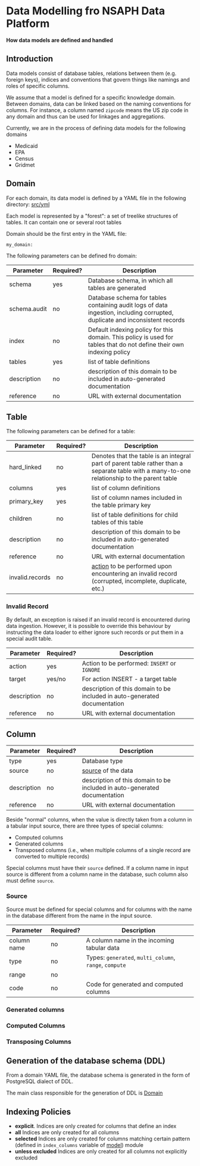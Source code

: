 # Data Modelling fro NSAPH Data Platform 
**How data models are defined and handled**

## Introduction

Data models consist of database tables, relations between them
(e.g. foreign keys), indices and conventions that govern things 
like namings and roles of specific columns.

We assume that a model is defined for a specific knowledge domain. 
Between domains, data can be linked based on the naming conventions 
for columns. For instance, a column named `zipcode` means the US zip
code in any domain and thus can be used for linkages and aggregations.

Currently, we are in the process of defining data models for the 
following domains
* Medicaid
* EPA
* Census
* Gridmet

## Domain

For each domain, its data model is defined by a YAML file in 
the following directory: [src/yml](../src/yml)

Each model is represented by a "forest": a set of treelike 
structures of tables. It can contain one or several root tables

Domain should be the first entry in the YAML file:

    my_domain:

The following parameters can be defined fro domain:

| Parameter | Required? | Description |
|-----------|-----------|-------------|
|schema | yes | Database schema, in which all tables are generated
|schema.audit| no | Database schema for tables containing audit logs of data ingestion, including corrupted, duplicate and inconsistent records |
|index | no | Default indexing policy for this domain. This policy is used for tables that do not define their own indexing policy |
|tables | yes | list of table definitions |
|description | no | description of this domain to be included in auto-generated documentation
|reference | no | URL with external documentation

## Table 

The following parameters can be defined for a table:

| Parameter | Required? | Description |
|-----------|-----------|-------------|
|hard_linked | no | Denotes that the table is an integral part of parent table rather than a separate table with a many-to-one relationship to the parent table|
|columns | yes | list of column definitions |
|primary_key | yes | list of column names included in the table primary key |
|children | no | list of table definitions for child tables of this table|
|description | no | description of this domain to be included in auto-generated documentation
|reference | no | URL with external documentation
|invalid.records | no | [action](#invalid-record) to be performed upon encountering an invalid record (corrupted, incomplete, duplicate, etc.) |

### Invalid Record

By default, an exception is raised if an invalid
record is encountered during data ingestion. However,
it is possible to override this behaviour by instructing
the data loader to either ignore such records or put them
in a special audit table.

| Parameter | Required? | Description |
|-----------|-----------|-------------|
|action | yes | Action to be performed: `INSERT` or `IGNORE` |
|target | yes/no | For action INSERT - a target table|
|description | no | description of this domain to be included in auto-generated documentation
|reference | no | URL with external documentation

## Column

| Parameter | Required? | Description |
|-----------|-----------|-------------|
|type | yes | Database type |
|source | no | [source](#source) of the data|
|description | no | description of this domain to be included in auto-generated documentation
|reference | no | URL with external documentation

Beside "normal" columns, when the value is 
directly taken from a column in a tabular input source,
there are three types of special columns:

* Computed columns
* Generated columns
* Transposed columns (i.e., when multiple 
     columns of a single record are converted to multiple
     records)

Special columns must have their `source` defined. If a column 
name in input source is different from a column name in the 
database, such column also must define `source`.

### Source

Source must be defined for special columns and for columns
with the name in the database different from the name
in the input source.

| Parameter | Required? | Description |
|-----------|-----------|-------------|
|column name | no | A column name in the incoming tabular data |
|type | no | Types: `generated`, `multi_column`, `range`, `compute`|
|range | no | |
|code | no | Code for generated and computed columns|


### Generated columns

### Computed Columns

### Transposing Columns 





## Generation of the database schema (DDL)

From a domain YAML file, the database schema is 
generated in the form of PostgreSQL dialect of DDL.

The main class responsible for the generation of DDL is
[Domain](../src/python/nsaph/data_model/domain.py#Domain)

## Indexing Policies

* **explicit**. Indices are only created for columns that
    define an index
* **all** Indices are only created for all columns
* **selected** Indices are only created for columns 
     matching certain pattern (defined in `index_columns` variable
     of [model](../src/python/nsaph/data_model/model.py)) module
* **unless excluded** Indices are only created for all columns 
  not explicitly excluded